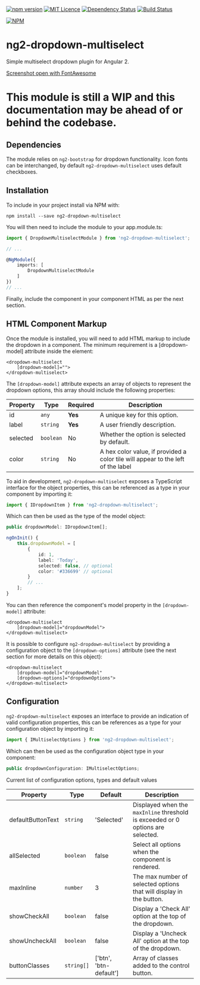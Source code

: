 [![npm version](https://badge.fury.io/js/ng2-dropdown-multiselect.svg)](https://badge.fury.io/js/ng2-dropdown-multiselect) [![MIT Licence](https://badges.frapsoft.com/os/mit/mit.svg?v=103)](https://opensource.org/licenses/mit-license.php) [![Dependency Status](https://www.versioneye.com/nodejs/ng2-dropdown-multiselect/0.1.12/badge?style=flat-square)](https://www.versioneye.com/nodejs/ng2-dropdown-multiselect/0.1.12) [![Build Status](https://travis-ci.org/AndyMeps/ng2-dropdown-multiselect.svg?branch=master)](https://travis-ci.org/AndyMeps/ng2-dropdown-multiselect)

[![NPM](https://nodei.co/npm/ng2-dropdown-multiselect.png?downloads=true&downloadRank=true&stars=true)](https://nodei.co/npm/ng2-dropdown-multiselect/)

# ng2-dropdown-multiselect

Simple multiselect dropdown plugin for Angular 2.

[Screenshot open with FontAwesome](https://raw.githubusercontent.com/AndyMeps/ng2-dropdown-multiselect/master/assets/screenshot-open-with-fa.png)

# This module is still a WIP and this documentation may be ahead of or behind the codebase.

## Dependencies

The module relies on `ng2-bootstrap` for dropdown functionality.
Icon fonts can be interchanged, by default `ng2-dropdown-multiselect` uses default checkboxes.

## Installation

To include in your project install via NPM with:

```
npm install --save ng2-dropdown-multiselect
```

You will then need to include the module to your app.module.ts:

```typescript
import { DropdownMultiselectModule } from 'ng2-dropdown-multiselect';

// ...

@NgModule({
    imports: [
        DropdownMultiselectModule
    ]
})
// ...
```

Finally, include the component in your component HTML as per the next section.

## HTML Component Markup

Once the module is installed, you will need to add HTML markup to include the dropdown in a component.
The minimum requirement is a [dropdown-model] attribute inside the element:

```html5
<dropdown-multiselect
    [dropdown-model]="">
</dropdown-multiselect>
```

The `[dropdown-model]` attribute expects an array of objects to represent the dropdown options, this array should include the following properties:

| Property | Type | Required | Description |
| -------- | ---- | -------- | ----------- |
| id | `any` | **Yes** | A unique key for this option. |
| label | `string` | **Yes** | A user friendly description. |
| selected | `boolean` | No | Whether the option is selected by default. |
| color | `string` | No | A hex color value, if provided a color tile will appear to the left of the label |

To aid in development, `ng2-dropdown-multiselect` exposes a TypeScript interface for the object properties, this can be referenced as a type in your component by importing it:

```typescript
import { IDropdownItem } from 'ng2-dropdown-multiselect';
```

Which can then be used as the type of the model object:
```typescript
public dropdownModel: IDropdownItem[];

ngOnInit() {
    this.dropdownModel = [
        {
            id: 1,
            label: 'Today',
            selected: false, // optional
            color: '#336699' // optional
        }
        // ...
    ];
}
```

You can then reference the component's model property in the `[dropdown-model]` attribute:

```html5
<dropdown-multiselect
    [dropdown-model]="dropdownModel">
</dropdown-multiselect>
```

It is possible to configure `ng2-dropdown-multiselect` by providing a configuration object to
the `[dropdown-options]` attribute (see the next section for more details on this object):

```html5
<dropdown-multiselect
    [dropdown-model]="dropdownModel"
    [dropdown-options]="dropdownOptions">
</dropdown-multiselect>
```


## Configuration

`ng2-dropdown-multiselect` exposes an interface to provide an indication of valid configuration properties,
this can be references as a type for your configuration object by importing it:

```typescript
import { IMultiselectOptions } from 'ng2-dropdown-multiselect';
```

Which can then be used as the configuration object type in your component:

```typescript
public dropdownConfiguration: IMultiselectOptions;
```

Current list of configuration options, types and default values

| Property | Type | Default | Description |
| -------- | ---- | ------- | ----------- |
| defaultButtonText | `string` | 'Selected' | Displayed when the `maxInline` threshold is exceeded or 0 options are selected. |
| allSelected | `boolean` | false | Select all options when the component is rendered. |
| maxInline | `number` | 3 | The max number of selected options that will display in the button. |
| showCheckAll | `boolean` | false | Display a 'Check All' option at the top of the dropdown. |
| showUncheckAll | `boolean` | false | Display a 'Uncheck All' option at the top of the dropdown. |
| buttonClasses | `string[]` | ['btn', 'btn-default'] | Array of classes added to the control button. |